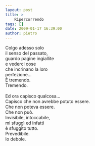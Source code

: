 ```yaml
---
layout: post
title: >
    Ripercorrendo
tags: []
date: 2009-01-17 16:39:00
author: pietro
---
```

Colgo adesso solo<br/>il senso del passato,<br/>guardo pagine ingiallite<br/>e vederci cose<br/>che incrinano la loro<br/>perfezione...<br/>È tremendo.<br/>Tremendo.<br/><br/>Ed ora capisco qualcosa...<br/>Capisco che non avrebbe potuto essere.<br/>Che non poteva essere.<br/>Che non può.<br/>Invisibile, intoccabile,<br/>mi sfuggì ed infatti<br/>è sfuggito tutto.<br/>Prevedibile.<br/>Io debole.
